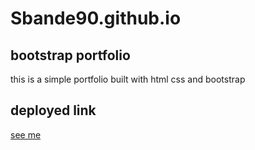 # Sbande90.github.io
## bootstrap portfolio
this is a simple portfolio built with html css and bootstrap

## deployed link
 [see me](https://sbande90.github.io/)
